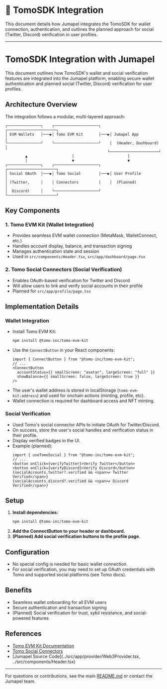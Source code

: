 # 🦾 TomoSDK Integration

This document details how Jumapel integrates the TomoSDK for wallet connection, authentication, and outlines the planned approach for social (Twitter, Discord) verification in user profiles.

---

# TomoSDK Integration with Jumapel

This document outlines how TomoSDK's wallet and social verification features are integrated into the Jumapel platform, enabling secure wallet authentication and planned social (Twitter, Discord) verification for user profiles.

## Architecture Overview

The integration follows a modular, multi-layered approach:

```
┌───────────────┐    ┌────────────────────┐    ┌──────────────────────┐
│ EVM Wallets   │───▶│ Tomo EVM Kit       │───▶│ Jumapel App          │
└───────────────┘    └────────────────────┘    │  (Header, Dashboard) │
                                              └──────────────────────┘
         ▲                    │                        │
         │                    ▼                        ▼
┌───────────────┐    ┌────────────────────┐    ┌──────────────────────┐
│ Social OAuth  │───▶│ Tomo Social        │───▶│ User Profile         │
│ (Twitter,     │    │ Connectors         │    │  (Planned)           │
│  Discord)     │    └────────────────────┘    └──────────────────────┘
```

## Key Components

### 1. Tomo EVM Kit (Wallet Integration)
- Provides seamless EVM wallet connection (MetaMask, WalletConnect, etc.)
- Handles account display, balance, and transaction signing
- Manages authentication state and session
- Used in `src/components/Header.tsx`, `src/app/dashboard/page.tsx`

### 2. Tomo Social Connectors (Social Verification)
- Enables OAuth-based verification for Twitter and Discord
- Will allow users to link and verify social accounts in their profile
- Planned for `src/app/profile/page.tsx`

## Implementation Details

### Wallet Integration
- Install Tomo EVM Kit:
  ```bash
  npm install @tomo-inc/tomo-evm-kit
  ```
- Use the `ConnectButton` in your React components:
  ```tsx
  import { ConnectButton } from "@tomo-inc/tomo-evm-kit";
  // ...
  <ConnectButton
    accountStatus={{ smallScreen: "avatar", largeScreen: "full" }}
    showBalance={{ smallScreen: false, largeScreen: true }}
  />
  ```
- The user's wallet address is stored in localStorage (`tomo-evm-kit:address`) and used for onchain actions (minting, profile, etc).
- Wallet connection is required for dashboard access and NFT minting.

### Social Verification 
- Used Tomo's social connector APIs to initiate OAuth for Twitter/Discord.
- On success, store the user's social handles and verification status in their profile.
- Display verified badges in the UI.
- Example (planned):
  ```tsx
  import { useTomoSocial } from "@tomo-inc/tomo-evm-kit";
  // ...
  <button onClick={verifyTwitter}>Verify Twitter</button>
  <button onClick={verifyDiscord}>Verify Discord</button>
  {socialAccounts.twitter?.verified && <span>✔ Twitter Verified</span>}
  {socialAccounts.discord?.verified && <span>✔ Discord Verified</span>}
  ```

## Setup

1. **Install dependencies:**
   ```bash
   npm install @tomo-inc/tomo-evm-kit
   ```
2. **Add the ConnectButton to your header or dashboard.**
3. **(Planned) Add social verification buttons to the profile page.**

## Configuration
- No special config is needed for basic wallet connection.
- For social verification, you may need to set up OAuth credentials with Tomo and supported social platforms (see Tomo docs).

## Benefits
- Seamless wallet onboarding for all EVM users
- Secure authentication and transaction signing
- (Planned) Social verification for trust, sybil resistance, and social-powered features

## References
- [Tomo EVM Kit Documentation](https://docs.tomo.inc/tomo-sdk/tomoevmkit)
- [Tomo Social Connectors](https://docs.tomo.inc/social-connectors/overview)
- [Jumapel Source Code](../src/app/provider/Web3Provider.tsx, ../src/components/Header.tsx)

---

For questions or contributions, see the main [README.md](../README.md) or contact the Jumapel team.